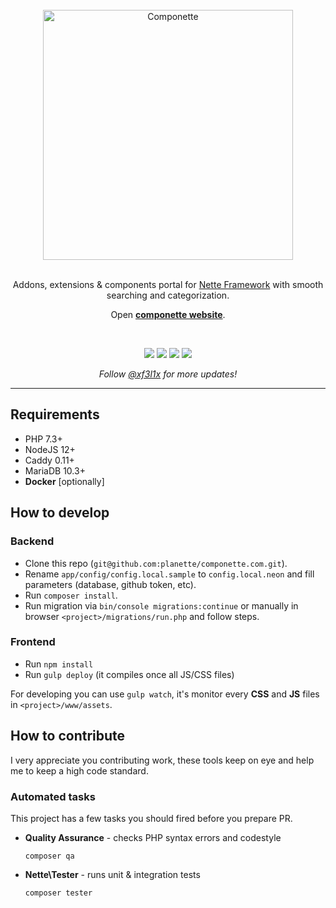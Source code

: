 <div align="center">
    <br/>
    <img src="https://cdn.jsdelivr.net/gh/f3l1x/xsource/assets/componette.png" alt="Componette" title="Componette" width="400">
    <br/>
    <br/>
    <p>
       Addons, extensions & components portal for <a href="https://nette.org">Nette Framework</a> with smooth searching and categorization.
    </p>
    <p>Open <a href="https://componette.com"><strong>componette website</strong></a>.</p>
    <br/>
    <p>
        <a href="https://gitter.im/componette/componette" rel="nofollow"><img src="https://img.shields.io/gitter/room/componette/componette.svg"></a>
        <a href="https://travis-ci.org/planette/componette.com" rel="nofollow"><img src="https://img.shields.io/travis/planette/componette.com.svg"></a>
        <a href="http://isitmaintained.com/project/componette/componette.com" rel="nofollow"><img src="https://isitmaintained.com/badge/open/componette/componette.com.svg"></a>
        <a href="http://isitmaintained.com/project/componette/componette.com" rel="nofollow"><img src="https://isitmaintained.com/badge/resolution/componette/componette.com.svg"></a>
    </p>
    <p>
        <em>Follow <a href="http://twitter.com/xf3l1x">@xf3l1x</a> for more updates!</em>
    </p>
</div>

----

## Requirements

* PHP 7.3+
* NodeJS 12+
* Caddy 0.11+
* MariaDB 10.3+
* **Docker** [optionally]

## How to develop

### Backend

- Clone this repo (`git@github.com:planette/componette.com.git`).
- Rename `app/config/config.local.sample` to `config.local.neon` and fill parameters (database, github token, etc).
- Run `composer install`.
- Run migration via `bin/console migrations:continue` or manually in browser `<project>/migrations/run.php` and follow steps.

### Frontend

- Run `npm install`
- Run `gulp deploy` (it compiles once all JS/CSS files)

For developing you can use `gulp watch`, it's monitor every **CSS** and **JS** files in `<project>/www/assets`.

## How to contribute

I very appreciate you contributing work, these tools keep on eye and help me to keep a high code standard.

### Automated tasks

This project has a few tasks you should fired before you prepare PR.

- **Quality Assurance** - checks PHP syntax errors and codestyle

    ```
    composer qa
    ```

- **Nette\Tester** - runs unit & integration tests

    ```
    composer tester
    ```
